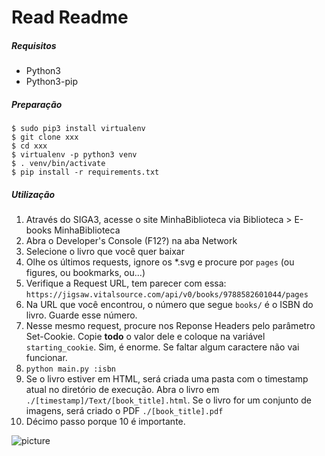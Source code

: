 # Read Readme
##### Requisitos
- Python3
- Python3-pip

##### Preparação
```
$ sudo pip3 install virtualenv
$ git clone xxx
$ cd xxx
$ virtualenv -p python3 venv
$ . venv/bin/activate
$ pip install -r requirements.txt
```

##### Utilização
1) Através do SIGA3, acesse o site MinhaBiblioteca via Biblioteca > E-books MinhaBiblioteca 
2) Abra o Developer's Console (F12?) na aba Network
3) Selecione o livro que você quer baixar
4) Olhe os últimos requests, ignore os \*.svg e procure por `pages` (ou figures, ou bookmarks, ou...)
5) Verifique a Request URL, tem parecer com essa: `https://jigsaw.vitalsource.com/api/v0/books/9788582601044/pages`
6) Na URL que você encontrou, o número que segue `books/` é o ISBN do livro. Guarde esse número.
7) Nesse mesmo request, procure nos Reponse Headers pelo parâmetro Set-Cookie. Copie **todo** o valor dele e coloque na variável `starting_cookie`. Sim, é enorme. Se faltar algum caractere não vai funcionar.
8) `python main.py :isbn`
9) Se o livro estiver em HTML, será criada uma pasta com o timestamp atual no diretório de execução. Abra o livro em `./[timestamp]/Text/[book_title].html`. Se o livro for um conjunto de imagens, será criado o PDF `./[book_title].pdf`
10) Décimo passo porque 10 é importante.

![picture](http://i.imgur.com/gERRb9G.jpg)
